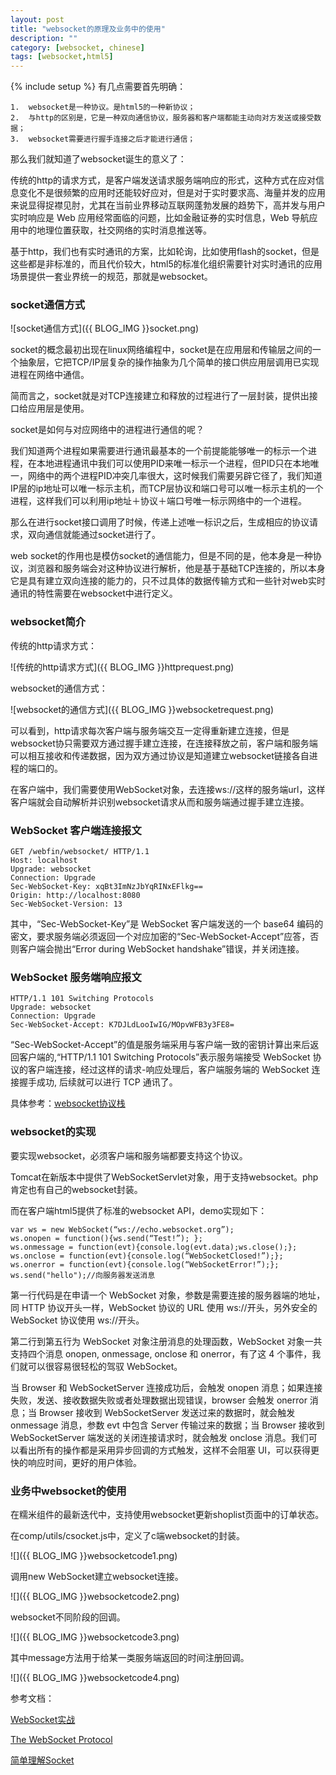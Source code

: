 ```yaml
---
layout: post
title: "websocket的原理及业务中的使用"
description: ""
category: [websocket, chinese]
tags: [websocket,html5]
---
```

{% include setup %}
有几点需要首先明确：

    1.  websocket是一种协议。是html5的一种新协议；
    2.  与http的区别是，它是一种双向通信协议，服务器和客户端都能主动向对方发送或接受数据；
    3.  websocket需要进行握手连接之后才能进行通信；

那么我们就知道了websocket诞生的意义了：

传统的http的请求方式，是客户端发送请求服务端响应的形式，这种方式在应对信息变化不是很频繁的应用时还能较好应对，但是对于实时要求高、海量并发的应用来说显得捉襟见肘，尤其在当前业界移动互联网蓬勃发展的趋势下，高并发与用户实时响应是 Web 应用经常面临的问题，比如金融证券的实时信息，Web 导航应用中的地理位置获取，社交网络的实时消息推送等。

基于http，我们也有实时通讯的方案，比如轮询，比如使用flash的socket，但是这些都是非标准的，而且代价较大，html5的标准化组织需要针对实时通讯的应用场景提供一套业界统一的规范，那就是websocket。

### socket通信方式

![socket通信方式]({{ BLOG_IMG }}socket.png)

socket的概念最初出现在linux网络编程中，socket是在应用层和传输层之间的一个抽象层，它把TCP/IP层复杂的操作抽象为几个简单的接口供应用层调用已实现进程在网络中通信。

简而言之，socket就是对TCP连接建立和释放的过程进行了一层封装，提供出接口给应用层是使用。

socket是如何与对应网络中的进程进行通信的呢？

我们知道两个进程如果需要进行通讯最基本的一个前提能能够唯一的标示一个进程，在本地进程通讯中我们可以使用PID来唯一标示一个进程，但PID只在本地唯一，网络中的两个进程PID冲突几率很大，这时候我们需要另辟它径了，我们知道IP层的ip地址可以唯一标示主机，而TCP层协议和端口号可以唯一标示主机的一个进程，这样我们可以利用ip地址＋协议＋端口号唯一标示网络中的一个进程。

那么在进行socket接口调用了时候，传递上述唯一标识之后，生成相应的协议请求，双向通信就能通过socket进行了。

web socket的作用也是模仿socket的通信能力，但是不同的是，他本身是一种协议，浏览器和服务端会对这种协议进行解析，他是基于基础TCP连接的，所以本身它是具有建立双向连接的能力的，只不过具体的数据传输方式和一些针对web实时通讯的特性需要在websocket中进行定义。

### websocket简介

传统的http请求方式：

![传统的http请求方式]({{ BLOG_IMG }}httprequest.png)

websocket的通信方式：

![websocket的通信方式]({{ BLOG_IMG }}websocketrequest.png)

可以看到，http请求每次客户端与服务端交互一定得重新建立连接，但是websocket协只需要双方通过握手建立连接，在连接释放之前，客户端和服务端可以相互接收和传递数据，因为双方通过协议是知道建立websocket链接各自进程的端口的。

在客户端中，我们需要使用WebSocket对象，去连接ws://这样的服务端url，这样客户端就会自动解析并识别websocket请求从而和服务端通过握手建立连接。

### WebSocket 客户端连接报文

    GET /webfin/websocket/ HTTP/1.1
    Host: localhost
    Upgrade: websocket
    Connection: Upgrade
    Sec-WebSocket-Key: xqBt3ImNzJbYqRINxEFlkg==
    Origin: http://localhost:8080
    Sec-WebSocket-Version: 13

其中，“Sec-WebSocket-Key”是 WebSocket 客户端发送的一个 base64 编码的密文，要求服务端必须返回一个对应加密的“Sec-WebSocket-Accept”应答，否则客户端会抛出“Error during WebSocket handshake”错误，并关闭连接。

### WebSocket 服务端响应报文

    HTTP/1.1 101 Switching Protocols
    Upgrade: websocket
    Connection: Upgrade
    Sec-WebSocket-Accept: K7DJLdLooIwIG/MOpvWFB3y3FE8=

“Sec-WebSocket-Accept”的值是服务端采用与客户端一致的密钥计算出来后返回客户端的,“HTTP/1.1 101 Switching Protocols”表示服务端接受 WebSocket 协议的客户端连接，经过这样的请求-响应处理后，客户端服务端的 WebSocket 连接握手成功, 后续就可以进行 TCP 通讯了。

具体参考：[websocket协议栈](https://tools.ietf.org/html/rfc6455?cm_mc_uid=54565781380814648371787&cm_mc_sid_50200000=1470358750)

### websocket的实现

要实现websocket，必须客户端和服务端都要支持这个协议。

Tomcat在新版本中提供了WebSocketServlet对象，用于支持websocket。php肯定也有自己的websocket封装。

而在客户端html5提供了标准的websocket API，demo实现如下：

    var ws = new WebSocket(“ws://echo.websocket.org”);
    ws.onopen = function(){ws.send(“Test!”); };
    ws.onmessage = function(evt){console.log(evt.data);ws.close();};
    ws.onclose = function(evt){console.log(“WebSocketClosed!”);};
    ws.onerror = function(evt){console.log(“WebSocketError!”);};
    ws.send("hello");//向服务器发送消息

第一行代码是在申请一个 WebSocket 对象，参数是需要连接的服务器端的地址，同 HTTP 协议开头一样，WebSocket 协议的 URL 使用 ws://开头，另外安全的 WebSocket 协议使用 ws://开头。

第二行到第五行为 WebSocket 对象注册消息的处理函数，WebSocket 对象一共支持四个消息 onopen, onmessage, onclose 和 onerror，有了这 4 个事件，我们就可以很容易很轻松的驾驭 WebSocket。

当 Browser 和 WebSocketServer 连接成功后，会触发 onopen 消息；如果连接失败，发送、接收数据失败或者处理数据出现错误，browser 会触发 onerror 消息；当 Browser 接收到 WebSocketServer 发送过来的数据时，就会触发 onmessage 消息，参数 evt 中包含 Server 传输过来的数据；当 Browser 接收到 WebSocketServer 端发送的关闭连接请求时，就会触发 onclose 消息。我们可以看出所有的操作都是采用异步回调的方式触发，这样不会阻塞 UI，可以获得更快的响应时间，更好的用户体验。

### 业务中websocket的使用

在糯米组件的最新迭代中，支持使用websocket更新shoplist页面中的订单状态。

在comp/utils/csocket.js中，定义了c端websocket的封装。

![]({{ BLOG_IMG }}websocketcode1.png)

调用new WebSocket建立websocket连接。

![]({{ BLOG_IMG }}websocketcode2.png)

websocket不同阶段的回调。

![]({{ BLOG_IMG }}websocketcode3.png)

其中message方法用于给某一类服务端返回的时间注册回调。

![]({{ BLOG_IMG }}websocketcode4.png)

参考文档：

[WebSocket实战](http://www.ibm.com/developerworks/cn/java/j-lo-WebSocket/)

[The WebSocket Protocol](https://tools.ietf.org/html/rfc6455?cm_mc_uid=54565781380814648371787&cm_mc_sid_50200000=1470358750)

[简单理解Socket](http://www.cnblogs.com/dolphinX/p/3460545.html)
